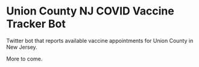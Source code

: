 # Union County NJ COVID Vaccine Tracker Bot
Twitter bot that reports available vaccine appointments for Union County in New Jersey.

More to come.
